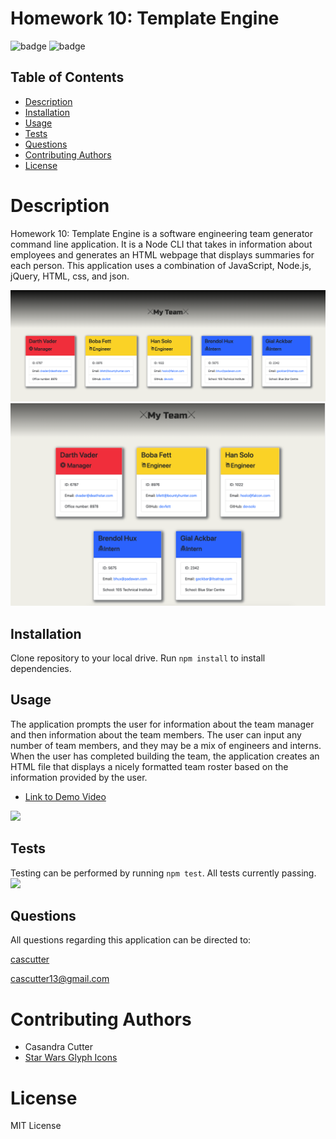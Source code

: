 # Homework 10: Template Engine
![badge](https://img.shields.io/badge/license-MIT-orange)
![badge](https://img.shields.io/badge/build-passing-brightgreen)
    
## Table of Contents
* [Description](#description)
* [Installation](#installation)
* [Usage](#usage)
* [Tests](#test)
* [Questions](#questions)
* [Contributing Authors](#contributors)
* [License](#license)
    
# Description
Homework 10: Template Engine is a software engineering team generator command line application. It is a Node CLI that takes in information about employees and generates an HTML webpage that displays summaries for each person. This application uses a combination of JavaScript, Node.js, jQuery, HTML, css, and json.

<img src="Assets/FlexImage2.png">
<img src="Assets/FlexImage1.png">
    
## Installation
Clone repository to your local drive. Run ```npm install``` to install dependencies.
    
## Usage
The application prompts the user for information about the team manager and then information about the team members. The user can input any number of team members, and they may be a mix of engineers and interns. When the user has completed building the team, the application creates an HTML file that displays a nicely formatted team roster based on the information provided by the user.

* <a href="https://vimeo.com/463565411">Link to Demo Video</a>

<img src="https://media.giphy.com/media/lllRkj2KUcGllmDGW8/giphy.gif">

            
## Tests
Testing can be performed by running ```npm test```. All tests currently passing.
<img src="https://media.giphy.com/media/vIoWxSXqe5pkT98Nwy/giphy.gif">
            
## Questions
All questions regarding this application can be directed to: 
 
<a href="https://github.com/cascutter">cascutter</a> 

<a href="mailto:cascutter13@gmail.com">cascutter13@gmail.com</a>
    
# Contributing Authors
* Casandra Cutter 
* <a href="http://starwarsglyphicons.com/">Star Wars Glyph Icons</a>
    
# License
MIT License
